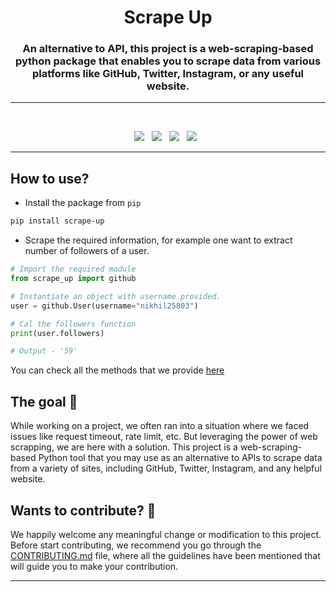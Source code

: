 <h1 align=center> Scrape Up </h1>

<h3 align=center> An alternative to API, this project is a web-scraping-based python package that enables you to scrape data from various platforms like GitHub, Twitter, Instagram, or any useful website.</h3>

----
<br>
<p align="center">
  <a href="https://github.com/Clueless-Community/fintech-api/issues"><img src="https://img.shields.io/github/issues/Clueless-Community/scrape-up.svg?style=for-the-badge&logo=appveyor" /></a>&nbsp;&nbsp;
  <a href="https://github.com/Clueless-Community/fintech-api/fork"><img src="https://img.shields.io/github/forks/Clueless-Community/scrape-up.svg?style=for-the-badge&logo=appveyor" /></a>&nbsp;&nbsp;
  <a href="#"><img src="https://img.shields.io/github/stars/Clueless-Community/scrape-up.svg?style=for-the-badge&logo=appveyor" /></a>&nbsp;&nbsp;
  <a href="https://github.com/Clueless-Community/fintech-api/blob/master/LICENSE"><img src="https://img.shields.io/github/license/Clueless-Community/scrape-up.svg?style=for-the-badge&logo=appveyor" /></a>&nbsp;&nbsp;
</p>

---

## How to use?
+ Install the package from `pip`
```powershell
pip install scrape-up
```

+ Scrape the required information, for example one want to extract number of followers of a user.
```python
# Import the required module
from scrape_up import github

# Instantiate an object with username provided.
user = github.User(username="nikhil25803")

# Cal the followers function
print(user.followers)

# Output - '59'
```

You can check all the methods that we provide [here]()

## The goal 🎯
While working on a project, we often ran into a situation where we faced issues like request timeout, rate limit, etc. But leveraging the power of web scrapping, we are here with a solution. This project is a web-scraping-based Python tool that you may use as an alternative to APIs to scrape data from a variety of sites, including GitHub, Twitter, Instagram, and any helpful website.

## Wants to contribute? 👀
We happily welcome any meaningful change or modification to this project.
Before start contributing, we recommend you go through the [CONTRIBUTING.md](https://github.com/Clueless-Community/scrape-up/blob/main/contribution.md) file, where all the guidelines have been mentioned that will guide you to make your contribution.


---
